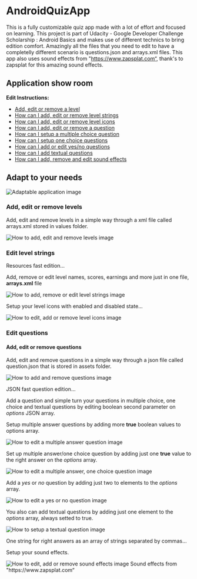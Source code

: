 # AndroidQuizApp
This is a fully customizable quiz app made with a lot of effort and focused on learning.
This project is part of Udacity - Google Developer Challenge Scholarship : Android Basics and makes use of different technics to bring edition comfort. Amazingly all the files that you need to edit to have a completelly different scenario is questions.json and arrays.xml files. 
 This app also uses sound effects from "https://www.zapsplat.com“, thank's to zapsplat for this amazing sound effects.



<h2>Application show room</h2>

<div>
<img style="float:left" src="https://github.com/FabioGouveia/AndroidQuizApp/blob/master/images/edition/vertical/MainScreen.PNG" alt="" title="" />
<img style="float:left" src="https://github.com/FabioGouveia/AndroidQuizApp/blob/master/images/edition/vertical/MainScreen2.PNG" alt="" title="" />
<img style="float:left" src="https://github.com/FabioGouveia/AndroidQuizApp/blob/master/images/edition/vertical/MainScreenCompleted.PNG" alt="" title="" />
</div>


**Edit Instructions:**


<ul>
    <li><a href="#add_edit_or_remove_levels" title="How to add, edit or remove a level">Add, edit or remove a level</a></li>
    <li><a href="#edit_level_strings" title="How can I add, edit or remove level strings">How can I add, edit or remove level strings</a></li>
    <li><a href="#setup_level_icons" title="How can I add, edit or remove level icons">How can I add, edit or remove level icons</a></li>
    <li><a href="#add_edit_or_remove_questions" title="How to add, edit or remove a question">How can I add, edit or remove a question</a></li>
    <li><a href="#setup_multiple_choice_question" title="How to add or edit a multiple choice question">How can I setup a multiple choice question</a></li>
    <li><a href="#setup_one_choice_question" title="How to add or edit one choice questions">How can I setup one choice questions</a></li>
    <li><a href="#setup_yes_or_no_question" title="How to add or edit yes/no questions">How can I add or edit yes/no questions</a></li>
    <li><a href="#setup_textual_question" title="How to add textual questions">How can I add textual questions</a></li>
    <li><a href="#setup_textual_question" title="How to add textual questions">How can I add, remove and edit sound effects</a></li>
</ul>

<h2>Adapt to your needs</h2>
<img src="https://github.com/FabioGouveia/AndroidQuizApp/blob/master/images/edition/ResourcesEditionPath.PNG" alt="Adaptable application image" title="Adaptable application" />

<h3 name="add_edit_or_remove_levels">Add, edit or remove levels</h3>
<p>Add, edit and remove levels in a simple way through a xml file called arrays.xml stored in values folder.</p>

<img src="https://github.com/FabioGouveia/AndroidQuizApp/blob/master/images/edition/ArraysPath.PNG" alt="How to add, edit and remove levels image" title="How to add, edit and remove levels" />

<h3 name="edit_level_strings">Edit level strings</h3>

<p>Resources fast edition...<p>
<p>Add, remove or edit level names, scores, earnings and more just in one file, <b>arrays.xml</b> file</p>
<img src="https://github.com/FabioGouveia/AndroidQuizApp/blob/master/images/edition/FastResourcesEdition.PNG" alt="How to add, remove or edit level strings image" title="How to add, remove or edit level strings" />

<p name="setup_level_icons">Setup your level icons with enabled and disabled state...</p>
<img src="https://github.com/FabioGouveia/AndroidQuizApp/blob/master/images/edition/IconsFastEdition.PNG" alt="How to edit, add or remove level icons image" title="How to edit, add or remove level icons" />


<h3 name="edit_questions">Edit questions</h3>

<h4 name="add_edit_or_remove_questions">Add, edit or remove questions</h4>
<p>Add, edit and remove questions in a simple way through a json file called question.json that is stored in assets folder.</p>

<img src="https://github.com/FabioGouveia/AndroidQuizApp/blob/master/images/edition/JSONQuestionsFilePath.PNG" alt="How to add and remove questions image" title="How to add, edit and remove questions" />

<p>JSON fast question edition...<p>
<p>Add a question and simple turn your questions in multiple choice, one choice and textual questions by editing boolean second parameter on <i>options</i> JSON array.</p>

<p name="setup_multiple_choice_question">Setup multiple answer questions by adding more <b>true</b> boolean values to options array.</p>
<img src="https://github.com/FabioGouveia/AndroidQuizApp/blob/master/images/edition/EditMultipleAnswerQuestions.PNG" alt="How to edit a multiple answer question image" title="How to edit a multiple answer question" />


<p name="setup_one_choice_question">Set up multiple answer/one choice question by adding just one <b>true</b> value to the right answer on the <i>options</i> array.</p>
<img src="https://github.com/FabioGouveia/AndroidQuizApp/blob/master/images/edition/OneChoiceMultipleAnswers.PNG" alt="How to edit a multiple answer, one choice question image" title="How to edit a multiple answer, one choice question" />


<p name="setup_yes_or_no_question">Add a <i>yes</i> or <i>no</i> question by adding just two to elements to the <i>options</i> array.</p>
<img src="https://github.com/FabioGouveia/AndroidQuizApp/blob/master/images/edition/YesOrNoQuestion.PNG" alt="How to edit a yes or no question image" title="How to edit or add a yes or no question" />


<p name="setup_textual_question">You also can add textual questions by adding just one element to the <i>options</i> array, always setted to true.</p>
<img src="https://github.com/FabioGouveia/AndroidQuizApp/blob/master/images/edition/TextualQuestionEdition.PNG" alt="How to setup a textual question image" title="How to add a textual question" />
<p>One string for right answers as an array of strings separated by commas...</p>

<p name="setup_sound_effects">Setup your sound effects.</p>
<img src="https://github.com/FabioGouveia/AndroidQuizApp/blob/master/images/edition/SoundsPath.PNG" alt="How to edit, add or remove sound effects image" title="How to edit, add or remove sound effects" />
Sound effects from "https://www.zapsplat.com“